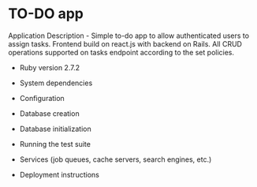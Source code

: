 # TO-DO app

Application Description - Simple to-do app to allow authenticated users to assign tasks. Frontend build on react.js with backend on Rails. All CRUD operations supported on tasks endpoint according to the set policies. 

* Ruby version
    2.7.2

* System dependencies

* Configuration

* Database creation

* Database initialization

* Running the test suite

* Services (job queues, cache servers, search engines, etc.)

* Deployment instructions
